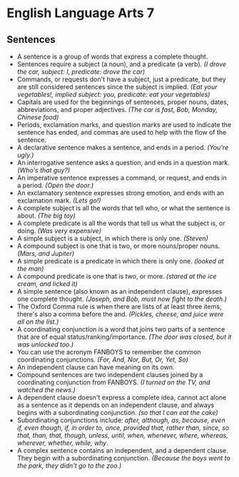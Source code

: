# English Language Arts 7

## Sentences

* A sentence is a group of words that express a complete thought.
* Sentences require a subject (a noun), and a predicate (a verb). *(I drove the car, subject: I, predicate: drove the car)*
* Commands, or requests don't have a subject, just a predicate, but they are still considered sentences since the subject is implied. *(Eat your vegetables!, implied subject: you, predicate: eat your vegetables)*
* Capitals are used for the beginnings of sentences, proper nouns, dates, abbreviations, and proper adjectives. *(The car is fast, Bob, Monday, Chinese food)*
* Periods, exclamation marks, and question marks are used to indicate the sentence has ended, and commas are used to help with the flow of the sentence.
* A declarative sentence makes a sentence, and ends in a period. *(You're ugly.)*
* An interrogative sentence asks a question, and ends in a question mark. *(Who's that guy?)*
* An imperative sentence expresses a command, or request, and ends in a period. *(Open the door.)*
* An exclamatory sentence expresses strong emotion, and ends with an exclamation mark. *(Lets go!)*
* A complete subject is all the words that tell who, or what the sentence is about. *(The big toy)*
* A complete predicate is all the words that tell us what the subject is, or doing. *(Was very expensive)*
* A simple subject is a subject, in which there is only one. *(Steven)*
* A compound subject is one that is two, or more nouns/proper nouns. *(Mars, and Jupiter)*
* A simple predicate is a predicate in which there is only one. *(looked at the man)*
* A compound predicate is one that is two, or more. *(stared at the ice cream, and licked it)*
* A simple sentence (also known as an independent clause), expresses one complete thought. *(Joseph, and Bob, must now fight to the death.)*
* The Oxford Comma rule is when there are lists of at least three items, there's also a comma before the and. *(Pickles, cheese, and juice were all on the list.)*
* A coordinating conjunction is a word that joins two parts of a sentence that are of equal status/ranking/importance. *(The door was closed, but it was unlocked too.)*
* You can use the acronym FANBOYS to remember the common coordinating conjunctions. *(For, And, Nor, But, Or, Yet, So)*
* An independent clause can have meaning on its own.
* Compound sentences are two independent clauses joined by a coordinating conjunction from FANBOYS. *(I turned on the TV, and watched the news.)*
* A dependent clause doesn't express a complete idea, cannot act alone as a sentence as it depends on an independent clause, and always begins with a subordinating conjunction. *(so that I can eat the cake)*
* Subordinating conjunctions include: *after, although, as, because, even if, even though, if, in order to, once, provided that, rather than, since, so that, than, that, though, unless, until, when, whenever, where, whereas, wherever, whether, while, why*.
* A complex sentence contains an independent, and a dependent clause. They begin with a subordinating conjunction. *(Because the boys went to the park, they didn't go to the zoo.)*
